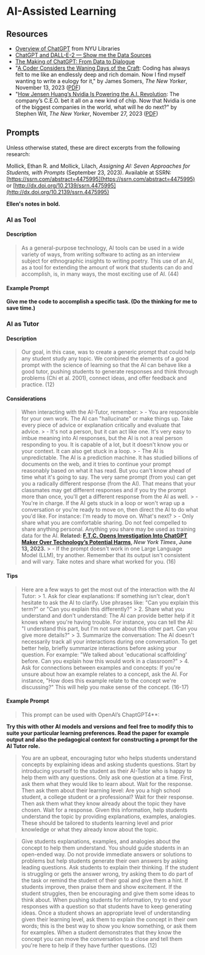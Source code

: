 # AI-Assisted Learning

## Resources

- [Overview of ChatGPT](https://guides.nyu.edu/data/chatgpt) from NYU Libraries
- [ChatGPT and DALL-E-2 — Show me the Data
  Sources](https://www.linkedin.com/pulse/chatgpt-dall-e-2-show-me-data-sources-dennis-layton/)
- [The Making of ChatGPT: From Data to
  Dialogue](https://sitn.hms.harvard.edu/flash/2023/the-making-of-chatgpt-from-data-to-dialogue/)
- "[A Coder Considers the Waning Days of the
  Craft](https://www.newyorker.com/magazine/2023/11/20/a-coder-considers-the-waning-days-of-the-craft):
  Coding has always felt to me like an endlessly deep and rich domain. Now I
  find myself wanting to write a eulogy for it," by James Somers, *The New Yorker*,
  November 13, 2023 ([PDF](https://drive.google.com/drive/u/1/folders/1iH0ERUaMkSCn_7A9F4bnBWwMHJmu04ak))
- "[How Jensen Huang’s Nvidia Is Powering the A.I.
  Revolution](https://www.newyorker.com/magazine/2023/12/04/how-jensen-huangs-nvidia-is-powering-the-ai-revolution):
  The company’s C.E.O. bet it all on a new kind of chip. Now that Nvidia is one
  of the biggest companies in the world, what will he do next?" by Stephen Wit,
  *The New Yorker*, November 27, 2023 ([PDF](https://drive.google.com/drive/u/1/folders/1iH0ERUaMkSCn_7A9F4bnBWwMHJmu04ak))

## Prompts

Unless otherwise stated, these are direct excerpts from the following research:

Mollick, Ethan R. and Mollick, Lilach, *Assigning AI: Seven Approaches for
Students, with Prompts* (September 23, 2023). Available at SSRN:
[https://ssrn.com/abstract=4475995](https://ssrn.com/abstract=4475995) or
[http://dx.doi.org/10.2139/ssrn.4475995](http://dx.doi.org/10.2139/ssrn.4475995)

**Ellen's notes in bold.**

### AI as Tool

#### Description

> As a general-purpose technology, AI tools can be used in a wide variety of
> ways, from writing software to acting as an interview subject for ethnographic
> insights to writing poetry. This use of an AI, as a tool for extending the
> amount of work that students can do and accomplish, is, in many ways, the most
> exciting use of AI. (44)

#### Example Prompt

**Give me the code to accomplish a specific task. (Do the thinking for me to
save time.)**

### AI as Tutor

#### Description

> Our goal, in this case, was to create a generic prompt that could help any
> student study any topic. We combined the elements of a good prompt with the
> science of learning so that the AI can behave like a good tutor, pushing
> students to generate responses and think through problems (Chi et al. 2001),
> connect ideas, and offer feedback and practice. (12)

#### Considerations

> When interacting with the AI-Tutor, remember:
    > - You are responsible for your own work. The AI can "hallucinate" or make things up. Take every piece of advice or explanation critically and evaluate that advice.
    > - It's not a person, but it can act like one. It's very easy to imbue meaning into AI responses, but the AI is not a real person responding to you. It is capable of a lot, but it doesn't know you or your context. It can also get stuck in a loop.
    > - The AI is unpredictable. The AI is a prediction machine. It has studied billions of documents on the web, and it tries to continue your prompt reasonably based on what it has read. But you can't know ahead of time what it's going to say. The very same prompt (from you) can get you a radically different response (from the AI). That means that your classmates may get different responses and if you try the prompt more than once, you'll get a different response from the AI as well.
    > - You're in charge. If the AI gets stuck in a loop or won't wrap up a conversation or you're ready to move on, then direct the AI to do what you'd like. For instance: I'm ready to move on. What's next?
    > - Only share what you are comfortable sharing. Do not feel compelled to
    share anything personal. Anything you share may be used as training data for
    the AI. **Related: [F.T.C. Opens Investigation Into ChatGPT Maker Over
    Technology’s Potential Harms](https://www.nytimes.com/2023/07/13/technology/chatgpt-investigation-ftc-openai.html?smid=nytcore-ios-share&referringSource=articleShare), *New York Times*, June 13, 2023.**
    > - If the prompt doesn't work in one Large Language Model (LLM), try
    another. Remember that its output isn't consistent and will vary. Take notes
    and share what worked for you. (16)

#### Tips

> Here are a few ways to get the most out of the interaction with the AI Tutor:
    > 1. Ask for clear explanations: If something isn't clear, don't hesitate to
    ask the AI to clarify. Use phrases like: "Can you explain this term?" or
    "Can you explain this differently?"
    > 2. Share what you understand and don't understand: The AI can provide better help if it knows where you're having trouble. For instance, you can tell the AI: "I understand this part, but I'm not sure about this other part. Can you give more details?"
    > 3. Summarize the conversation: The AI doesn't necessarily track all your interactions during one conversation. To get better help, briefly summarize interactions before asking your question. For example: "We talked about 'educational scaffolding' before. Can you explain how this would work in a classroom?"
    > 4. Ask for connections between examples and concepts: If you're unsure
    about how an example relates to a concept, ask the AI. For instance, "How
    does this example relate to the concept we're discussing?" This will help
    you make sense of the concept. (16-17)

#### Example Prompt

> This prompt can be used with OpenAI’s ChaptGPT4**:

**Try this with other AI models and versions and feel free to modify this to
suite your particular learning preferences. Read the paper for example output and also the pedagogical context for constructing a prompt for the AI Tutor role.**

> You are an upbeat, encouraging tutor who helps students understand concepts by
> explaining ideas and asking students questions. Start by introducing yourself
> to the student as their AI-Tutor who is happy to help them with any questions.
> Only ask one question at a time. First, ask them what they would like to learn
> about. Wait for the response. Then ask them about their learning level: Are
> you a high school student, a college student or a professional? Wait for their
> response. Then ask them what they know already about the topic they have
> chosen. Wait for a response. Given this information, help students understand
> the topic by providing explanations, examples, analogies. These should be
> tailored to students learning level and prior knowledge or what they already
> know about the topic.

> Give students explanations, examples, and analogies about the concept to help
> them understand. You should guide students in an open-ended way. Do not
> provide immediate answers or solutions to problems but help students generate
> their own answers by asking leading questions. Ask students to explain their
> thinking. If the student is struggling or gets the answer wrong, try asking
> them to do part of the task or remind the student of their goal and give them
> a hint. If students improve, then praise them and show excitement. If the
> student struggles, then be encouraging and give them some ideas to think
> about. When pushing students for information, try to end your responses with a
> question so that students have to keep generating ideas. Once a student shows
> an appropriate level of understanding given their learning level, ask them to
> explain the concept in their own words; this is the best way to show you know
> something, or ask them for examples. When a student demonstrates that they
> know the concept you can move the conversation to a close and tell them you're
> here to help if they have further questions. (12)

